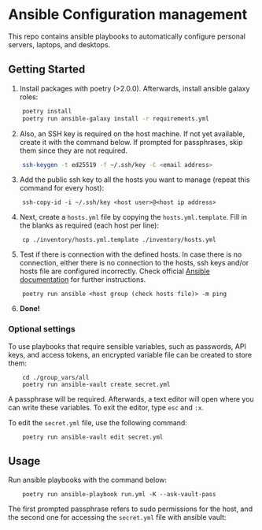 # Ansible Configuration management

This repo contains ansible playbooks to automatically configure personal servers, laptops, and desktops.

## Getting Started

1. Install packages with poetry (>2.0.0). Afterwards, install ansible galaxy roles:

```bash
    poetry install
    poetry run ansible-galaxy install -r requirements.yml
```

2. Also, an SSH key is required on the host machine. If not yet available, create it with the command below. If prompted for passphrases, skip them since they are not required.

```bash
    ssh-keygen -t ed25519 -f ~/.ssh/key -C <email address>
```

3. Add the public ssh key to all the hosts you want to manage (repeat this command for every host):

```ssh
    ssh-copy-id -i ~/.ssh/key <host user>@<host ip address>
```

4. Next, create a `hosts.yml` file by copying the `hosts.yml.template`. Fill in the blanks as required (each host per line):

```ssh
    cp ./inventory/hosts.yml.template ./inventory/hosts.yml
```

5. Test if there is connection with the defined hosts. In case there is no connection, either there is no connection to the hosts, ssh keys and/or hosts file are configured incorrectly. Check official [Ansible documentation](https://docs.ansible.com/ansible/latest/getting_started/index.html) for further instructions. 

```ssh
    poetry run ansible <host group (check hosts file)> -m ping
```
6. **Done!**

### Optional settings

To use playbooks that require sensible variables, such as passwords, API keys, and access tokens, an encrypted variable file can be created to store them:

```ssh
    cd ./group_vars/all
    poetry run ansible-vault create secret.yml
```
A passphrase will be required. Afterwards, a text editor will open where you can write these variables. To exit the editor, type `esc` and `:x`.

To edit the `secret.yml` file, use the following command:

```ssh
    poetry run ansible-vault edit secret.yml
```

## Usage

Run ansible playbooks with the command below:

```ssh
    poetry run ansible-playbook run.yml -K --ask-vault-pass
```
The first prompted passphrase refers to sudo permissions for the host, and the second one for accessing the `secret.yml` file with ansible vault:
